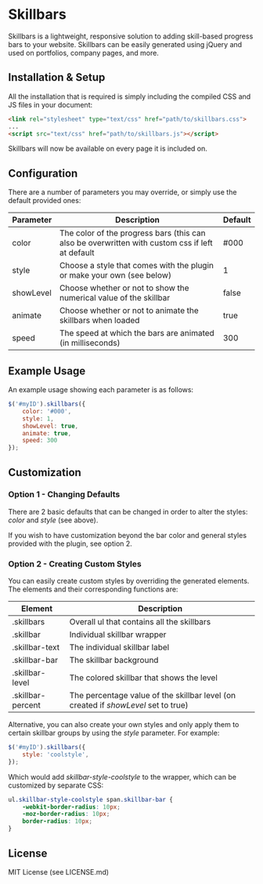 # Skillbars

Skillbars is a lightweight, responsive solution to adding skill-based progress bars to your website. Skillbars can be easily generated using jQuery and used on portfolios, company pages, and more.

## Installation & Setup

All the installation that is required is simply including the compiled CSS and JS files in your document:

```html
<link rel="stylesheet" type="text/css" href="path/to/skillbars.css">
...
<script src="text/css" href="path/to/skillbars.js"></script>
```

Skillbars will now be available on every page it is included on.
 
## Configuration

There are a number of parameters you may override, or simply use the default provided ones:

 Parameter  | Description | Default
 -------- | ------------- | -----------
color | The color of the progress bars (this can also be overwritten with custom css if left at default | #000
style | Choose a style that comes with the plugin or make your own (see below) | 1
showLevel | Choose whether or not to show the numerical value of the skillbar | false
animate | Choose whether or not to animate the skillbars when loaded | true
speed | The speed at which the bars are animated (in milliseconds) | 300

## Example Usage

An example usage showing each parameter is as follows:

```javascript
$('#myID').skillbars({
    color: '#000',
    style: 1,
    showLevel: true,
    animate: true,
    speed: 300
});
```

## Customization

### Option 1 - Changing Defaults

There are 2 basic defaults that can be changed in order to alter the styles: *color* and *style* (see above).

If you wish to have customization beyond the bar color and general styles provided with the plugin, see option 2.

### Option 2 - Creating Custom Styles

You can easily create custom styles by overriding the generated elements. The elements and their corresponding functions are:

 Element  | Description
 -------- | ------------- |
 .skillbars | Overall ul that contains all the skillbars
 .skillbar | Individual skillbar wrapper
 .skillbar-text | The individual skillbar label
 .skillbar-bar | The skillbar background
 .skillbar-level | The colored skillbar that shows the level
 .skillbar-percent | The percentage value of the skillbar level (on created if *showLevel* set to true)
 
Alternative, you can also create your own styles and only apply them to certain skillbar groups by using the *style* parameter. For example:

```javascript
$('#myID').skillbars({
    style: 'coolstyle',
});
```

Which would add *skillbar-style-coolstyle* to the wrapper, which can be customized by separate CSS:

```CSS
ul.skillbar-style-coolstyle span.skillbar-bar {
    -webkit-border-radius: 10px;
    -moz-border-radius: 10px;
    border-radius: 10px;
}
```

## License

MIT License (see LICENSE.md)
